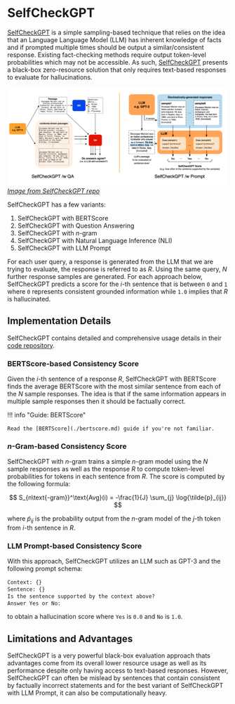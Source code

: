 # SelfCheckGPT

[SelfCheckGPT](https://arxiv.org/abs/2303.08896) is a simple sampling-based technique that relies on the idea that an
Language Language Model (LLM) has inherent knowledge of facts and if prompted multiple times should be output a
similar/consistent response. Existing fact-checking methods require output token-level probabilities which may not be
accessible. As such, [SelfCheckGPT](https://arxiv.org/abs/2303.08896) presents a black-box zero-resource solution that
only requires text-based responses to evaluate for hallucinations.

![SelfCheckGPT Image](../assets/images/selfcheck_qa_prompt.png)
*[Image from SelfCheckGPT repo](https://github.com/potsawee/selfcheckgpt)*

SelfCheckGPT has a few variants:

1. SelfCheckGPT with BERTScore
2. SelfCheckGPT with Question Answering
3. SelfCheckGPT with $n$-gram
4. SelfCheckGPT with Natural Language Inference (NLI)
5. SelfCheckGPT with LLM Prompt

For each user query, a response is generated from the LLM that we are trying to evaluate, the response is referred to as
$R$. Using the same query, $N$ further response samples are generated. For each approach below, SelfCheckGPT predicts a
score for the $i$-th sentence that is between `0` and `1` where `0` represents consistent grounded information while `1.0`
implies that $R$ is hallucinated.

## Implementation Details

SelfCheckGPT contains detailed and comprehensive usage details in their [code repository](https://github.com/potsawee/selfcheckgpt).

### BERTScore-based Consistency Score

Given the $i$-th sentence of a response $R$, SelfCheckGPT with BERTScore finds the average BERTScore with the most
similar sentence from each of the $N$ sample responses. The idea is that if the same information appears in multiple
sample responses then it should be factually correct.

!!! info "Guide: BERTScore"

    Read the [BERTScore](./bertscore.md) guide if you're not familiar.

### $n$-Gram-based Consistency Score

SelfCheckGPT with $n$-gram trains a simple $n$-gram model using the $N$ sample responses as well as the response $R$ to
compute token-level probabilities for tokens in each sentence from $R$. The score is computed by the following formula:

$$
S_{n\text{-gram}}^\text{Avg}(i) = -\frac{1}{J} \sum_{j} \log{\tilde{p}_{ij}}
$$

where $\tilde{p}_{ij}$ is the probability output from the $n$-gram model of the $j$-th token from $i$-th sentence in $R$.

### LLM Prompt-based Consistency Score

With this approach, SelfCheckGPT utilizes an LLM such as GPT-3 and the following prompt schema:

```
Context: {}
Sentence: {}
Is the sentence supported by the context above?
Answer Yes or No:
```

to obtain a hallucination score where `Yes` is `0.0` and `No` is `1.0`.

## Limitations and Advantages

SelfCheckGPT is a very powerful black-box evaluation approach thats advantages come from its overall lower resource usage as
well as its performance despite only having access to text-based responses. However, SelfCheckGPT can often be mislead by sentences
that contain consistent by factually incorrect statements and for the best variant of SelfCheckGPT with LLM Prompt, it can also be
computationally heavy.
